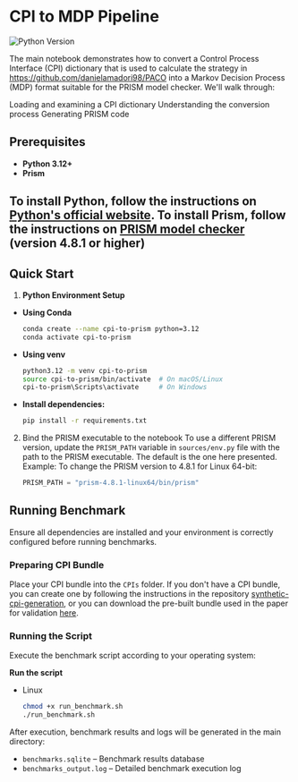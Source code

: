 # CPI to MDP Pipeline
![Python Version](https://img.shields.io/badge/python-3.12%2B-blue)

The main notebook demonstrates how to convert a Control Process Interface (CPI) dictionary that is used to calculate the strategy in https://github.com/danielamadori98/PACO into a Markov Decision Process (MDP) format suitable for the PRISM model checker. We'll walk through:

Loading and examining a CPI dictionary
Understanding the conversion process
Generating PRISM code


## Prerequisites

- **Python 3.12+**
- **Prism**

To install **Python**, follow the instructions on [Python's official website](https://www.python.org/downloads/). To install **Prism**, follow the instructions on [PRISM model checker](https://www.prismmodelchecker.org/download.php) (version 4.8.1 or higher)
---

## Quick Start

1. **Python Environment Setup**
- **Using Conda**
  ```bash
  conda create --name cpi-to-prism python=3.12
  conda activate cpi-to-prism
  ```
- **Using venv**
  ```bash
  python3.12 -m venv cpi-to-prism
  source cpi-to-prism/bin/activate  # On macOS/Linux
  cpi-to-prism\Scripts\activate     # On Windows
  ```
- **Install dependencies:**
  ```bash
  pip install -r requirements.txt
  ```

2. Bind the PRISM executable to the notebook
   To use a different PRISM version, update the `PRISM_PATH`  variable in `sources/env.py` file with the path to the PRISM executable.
   The default is the one here presented.
   Example:
   To change the PRISM version to 4.8.1 for Linux 64-bit:
   ```python
   PRISM_PATH = "prism-4.8.1-linux64/bin/prism"
   ```


## Running Benchmark

Ensure all dependencies are installed and your environment is correctly configured before running benchmarks.

### Preparing CPI Bundle

Place your CPI bundle into the `CPIs` folder. If you don't have a CPI bundle, you can create one by following the instructions in the repository [synthetic-cpi-generation](https://github.com/danielamadori98/synthetic-cpi-generation), or you can download the pre-built bundle used in the paper for validation [here](https://univr-my.sharepoint.com/:f:/g/personal/emanuele_chini_univr_it/EuMjJi6L03lCp0e348YPAYwBMJ5jTGO1lojwuIlOAhpaaA?e=u9oXl1).

### Running the Script

Execute the benchmark script according to your operating system:

**Run the script**
- Linux
    ```bash
    chmod +x run_benchmark.sh
    ./run_benchmark.sh
    ```

After execution, benchmark results and logs will be generated in the main directory:

- `benchmarks.sqlite` – Benchmark results database
- `benchmarks_output.log` – Detailed benchmark execution log
